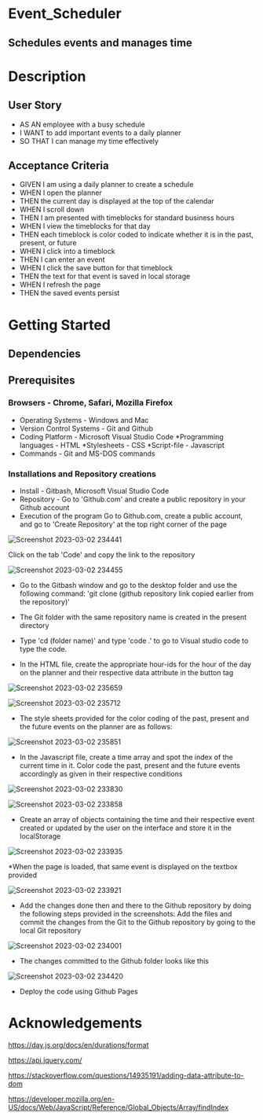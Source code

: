 # Event_Scheduler
## Schedules events and manages time
# Description
## User Story
* AS AN employee with a busy schedule
* I WANT to add important events to a daily planner
* SO THAT I can manage my time effectively
## Acceptance Criteria
* GIVEN I am using a daily planner to create a schedule
* WHEN I open the planner
* THEN the current day is displayed at the top of the calendar
* WHEN I scroll down
* THEN I am presented with timeblocks for standard business hours
* WHEN I view the timeblocks for that day
* THEN each timeblock is color coded to indicate whether it is in the past, present, or future
* WHEN I click into a timeblock
* THEN I can enter an event
* WHEN I click the save button for that timeblock
* THEN the text for that event is saved in local storage
* WHEN I refresh the page
* THEN the saved events persist
# Getting Started
## Dependencies
## Prerequisites
### Browsers - Chrome, Safari, Mozilla Firefox
* Operating Systems - Windows and Mac
* Version Control Systems - Git and Github
* Coding Platform - Microsoft Visual Studio Code *Programming languages - HTML *Stylesheets - CSS *Script-file - Javascript
* Commands - Git and MS-DOS commands
### Installations and Repository creations
* Install - Gitbash, Microsoft Visual Studio Code
* Repository - Go to 'Github.com' and create a public repository in your Github account
* Execution of the program
Go to Github.com, create a public account, and go to 'Create Repository' at the top right corner of the page

![Screenshot 2023-03-02 234441](https://user-images.githubusercontent.com/122113060/222635558-4c891feb-0494-4cb2-b0d9-42503ed83efa.png)

Click on the tab 'Code' and copy the link to the repository

![Screenshot 2023-03-02 234455](https://user-images.githubusercontent.com/122113060/222635661-8cd97945-7662-41e1-b38c-169b310eb35f.png)

* Go to the Gitbash window and go to the desktop folder and use the following command: 'git clone (github repository link copied earlier from the repository)'
* The Git folder with the same repository name is created in the present directory
* Type 'cd (folder name)' and type 'code .' to go to Visual studio code to type the code. 

* In the HTML file, create the appropriate hour-ids for the hour of the day on the planner and their respective data attribute in the button tag

![Screenshot 2023-03-02 235659](https://user-images.githubusercontent.com/122113060/222635976-93fb362b-c540-4667-b7ac-6759175be860.png)

![Screenshot 2023-03-02 235712](https://user-images.githubusercontent.com/122113060/222636007-5780d6f1-cca5-43b5-9098-b08d1889a628.png)

* The style sheets provided for the color coding of the past, present and the future events on the planner are as follows:

![Screenshot 2023-03-02 235851](https://user-images.githubusercontent.com/122113060/222636137-568fdaa9-6631-466b-a79c-af86d49ea773.png)

* In the Javascript file, create a time array and spot the index of the current time in it. Color code the past, present and the future events accordingly as given in their respective conditions

![Screenshot 2023-03-02 233830](https://user-images.githubusercontent.com/122113060/222636411-26fcc408-43f0-4c9e-bf27-45570f605f5d.png)

![Screenshot 2023-03-02 233858](https://user-images.githubusercontent.com/122113060/222636461-f507ef37-5017-4c42-87fd-be431790cffd.png)

* Create an array of objects containing the time and their respective event created or updated by the user on the interface and store it in the localStorage

![Screenshot 2023-03-02 233935](https://user-images.githubusercontent.com/122113060/222636902-6a65049c-5628-44af-9063-fd724e5db26d.png)

*When the page is loaded, that same event is displayed on the textbox provided

![Screenshot 2023-03-02 233921](https://user-images.githubusercontent.com/122113060/222636994-6dbe24c2-51c2-4388-a8c1-008cb683b8b1.png)

* Add the changes done then and there to the Github repository by doing the following steps provided in the screenshots: Add the files and commit the changes from the Git to the Github repository by going to the local Git repository

![Screenshot 2023-03-02 234001](https://user-images.githubusercontent.com/122113060/222637088-ac987a14-7920-4fc3-bb43-853ce44c874f.png)

* The changes committed to the Github folder looks like this

![Screenshot 2023-03-02 234420](https://user-images.githubusercontent.com/122113060/222637129-6143e3d9-e157-4f98-8032-27fd015193a6.png)

* Deploy the code using Github Pages

# Acknowledgements

https://day.js.org/docs/en/durations/format

https://api.jquery.com/

https://stackoverflow.com/questions/14935191/adding-data-attribute-to-dom

https://developer.mozilla.org/en-US/docs/Web/JavaScript/Reference/Global_Objects/Array/findIndex











